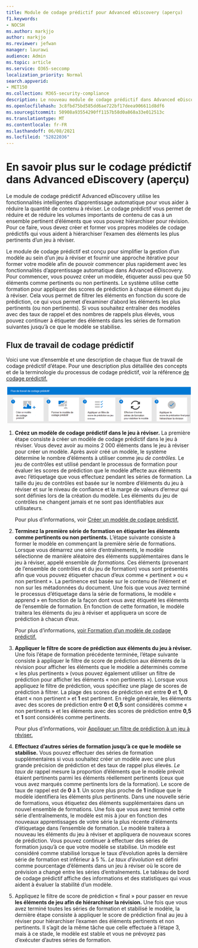 ```yaml
---
title: Module de codage prédictif pour Advanced eDiscovery (aperçu)
f1.keywords:
- NOCSH
ms.author: markjjo
author: markjjo
ms.reviewer: jefwan
manager: laurawi
audience: Admin
ms.topic: article
ms.service: O365-seccomp
localization_priority: Normal
search.appverid:
- MET150
ms.collection: M365-security-compliance
description: Le nouveau module de codage prédictif dans Advanced eDiscovery utilise l’apprentissage automatique pour analyser les éléments d’un jeu à réviser afin de prédictive quels éléments sont pertinents pour votre cas ou votre enquête.
ms.openlocfilehash: 3c8fbd75bd585dd6ae722bf17deea906611d8df6
ms.sourcegitcommit: 50908a93554290ff1157b58d0a868a33e012513c
ms.translationtype: MT
ms.contentlocale: fr-FR
ms.lasthandoff: 06/08/2021
ms.locfileid: "52822036"
---
```

# <a name="learn-about-predictive-coding-in-advanced-ediscovery-preview"></a>En savoir plus sur le codage prédictif dans Advanced eDiscovery (aperçu)

Le module de codage prédictif Advanced eDiscovery utilise les fonctionnalités intelligentes d’apprentissage automatique pour vous aider à réduire la quantité de contenu à réviser. Le codage prédictif vous permet de réduire et de réduire les volumes importants de contenu de cas à un ensemble pertinent d’éléments que vous pouvez hiérarchiser pour révision. Pour ce faire, vous devez créer et former vos propres modèles de codage prédictifs qui vous aident à hiérarchiser l’examen des éléments les plus pertinents d’un jeu à réviser.

Le module de codage prédictif est conçu pour simplifier la gestion d’un modèle au sein d’un jeu à réviser et fournir une approche itérative pour former votre modèle afin de pouvoir commencer plus rapidement avec les fonctionnalités d’apprentissage automatique dans Advanced eDiscovery. Pour commencer, vous pouvez créer un modèle, étiqueter aussi peu que 50 éléments comme pertinents ou non pertinents. Le système utilise cette formation pour appliquer des scores de prédiction à chaque élément du jeu à réviser. Cela vous permet de filtrer les éléments en fonction du score de prédiction, ce qui vous permet d’examiner d’abord les éléments les plus pertinents (ou non pertinents). Si vous souhaitez entraîner des modèles avec des taux de rappel et des nombres de rappels plus élevés, vous pouvez continuer à étiqueter des éléments dans les séries de formation suivantes jusqu’à ce que le modèle se stabilise.  

## <a name="the-predictive-coding-workflow"></a>Flux de travail de codage prédictif

Voici une vue d’ensemble et une description de chaque flux de travail de codage prédictif d’étape. Pour une description plus détaillée des concepts et de la terminologie du processus de codage prédictif, voir la référence [de codage prédictif.](predictive-coding-reference.md)

![Flux de travail de codage prédictif](..\media\PredictiveCodingWorkflow.png)

1. **Créez un modèle de codage prédictif dans le jeu à réviser.** La première étape consiste à créer un modèle de codage prédictif dans le jeu à réviser. Vous devez avoir au moins 2 000 éléments dans le jeu à réviser pour créer un modèle. Après avoir créé un modèle, le système détermine le nombre d’éléments à utiliser comme jeu *de contrôles.* Le jeu de contrôles est utilisé pendant le processus de formation pour évaluer les scores de prédiction que le modèle affecte aux éléments avec l’étiquetage que vous effectuez pendant les séries de formation. La taille du jeu de contrôles est basée sur le nombre d’éléments du jeu à réviser et sur le niveau de confiance et la marge de valeurs d’erreur qui sont définies lors de la création du modèle. Les éléments du jeu de contrôles ne changent jamais et ne sont pas identifiables aux utilisateurs.

   Pour plus d’informations, voir [Créer un modèle de codage prédictif.](predictive-coding-create-model.md)

2. **Terminez la première série de formation en étiqueter les éléments comme pertinents ou non pertinents.** L’étape suivante consiste à former le modèle en commençant la première série de formations. Lorsque vous démarrez une série d’entraînements, le modèle sélectionne de manière aléatoire des éléments supplémentaires dans le jeu à réviser, appelé ensemble *de formations.* Ces éléments (provenant de l’ensemble de contrôles et du jeu de formation) vous sont présentés afin que vous pouvez étiqueter chacun d’eux comme « pertinent » ou « non pertinent ». La pertinence est basée sur le contenu de l’élément et non sur les métadonnées du document. Une fois que vous avez terminé le processus d’étiquetage dans la série de formations, le modèle « apprend » en fonction de la façon dont vous avez étiqueté les éléments de l’ensemble de formation. En fonction de cette formation, le modèle traitera les éléments du jeu à réviser et appliquera un score de prédiction à chacun d’eux.

   Pour plus d’informations, [voir Formation d’un modèle de codage prédictif.](predictive-coding-train-model.md)

3. **Appliquer le filtre de score de prédiction aux éléments du jeu à réviser.** Une fois l’étape de formation précédente terminée, l’étape suivante consiste à appliquer le filtre de score de prédiction aux éléments de la révision pour afficher les éléments que le modèle a déterminés comme « les plus pertinents » (vous pouvez également utiliser un filtre de prédiction pour afficher les éléments « non pertinents »). Lorsque vous appliquez le filtre de prédiction, vous spécifiez une plage de scores de prédiction à filtrer. La plage des scores de prédiction est entre **0** et **1,** **0** étant « non pertinent » et **1** est pertinent. En règle générale, les éléments avec des scores de prédiction entre **0** et **0,5** sont considérés comme « non pertinents » et les éléments avec des scores de prédiction entre **0,5** et **1** sont considérés comme pertinents.

   Pour plus d’informations, voir [Appliquer un filtre de prédiction à un jeu à réviser.](predictive-coding-apply-prediction-filter.md)

4. **Effectuez d’autres séries de formation jusqu’à ce que le modèle se stabilise.** Vous pouvez effectuer des séries de formation supplémentaires si vous souhaitez créer un modèle avec une plus grande précision de prédiction et des taux de rappel plus élevés. *Le taux de* rappel mesure la proportion d’éléments que le modèle prévoit étaient pertinents parmi les éléments réellement pertinents (ceux que vous avez marqués comme pertinents lors de la formation). Le score de taux de rappel est de **0** à **1**. Un score plus proche de **1** indique que le modèle identifiera les éléments plus pertinents. Dans une nouvelle série de formations, vous étiquetez des éléments supplémentaires dans un nouvel ensemble de formations. Une fois que vous avez terminé cette série d’entraînements, le modèle est mis à jour en fonction des nouveaux apprentissages de votre série la plus récente d’éléments d’étiquetage dans l’ensemble de formation. Le modèle traitera à nouveau les éléments du jeu à réviser et appliquera de nouveaux scores de prédiction. Vous pouvez continuer à effectuer des séries de formation jusqu’à ce que votre modèle se stabilise. Un modèle est considéré comme stabilisé lorsque le taux d’évolution après la dernière série de formation est inférieur à 5 %. *Le taux d’évolution* est défini comme pourcentage d’éléments dans un jeu à réviser où le score de prévision a changé entre les séries d’entraînements. Le tableau de bord de codage prédictif affiche des informations et des statistiques qui vous aident à évaluer la stabilité d’un modèle.

5. Appliquez le filtre de score de prédiction « final » pour passer en revue **les éléments de jeu afin de hiérarchiser la révision.** Une fois que vous avez terminé toutes les séries de formation et stabilisé le modèle, la dernière étape consiste à appliquer le score de prédiction final au jeu à réviser pour hiérarchiser l’examen des éléments pertinents et non pertinents. Il s’agit de la même tâche que celle effectuée à l’étape 3, mais à ce stade, le modèle est stable et vous ne prévoyez pas d’exécuter d’autres séries de formation.
